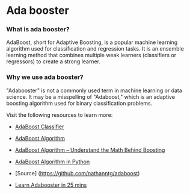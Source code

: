 # Ada booster

### What is ada booster?

AdaBoost, short for Adaptive Boosting, is a popular machine learning algorithm used for classification and regression tasks. It is an ensemble learning method that combines multiple weak learners (classifiers or regressors) to create a strong learner.

### Why we use ada booster?

"Adabooster" is not a commonly used term in machine learning or data science. It may be a misspelling of "Adaboost," which is an adaptive boosting algorithm used for binary classification problems.

Visit the following resources to learn more:
 
- [AdaBoost Classifier](https://scikit-learn.org/stable/modules/generated/sklearn.ensemble.AdaBoostClassifier.html)

- [AdaBoost Algorithm](https://www.geeksforgeeks.org/boosting-in-machine-learning-boosting-and-adaboost/)

- [AdaBoost Algorithm – Understand the Math Behind Boosting](https://www.machinelearningplus.com/machine-learning/ensemble-methods/adaboost-algorithm/)

- [AdaBoost Algorithm in Python](https://towardsdatascience.com/understanding-adaboost-2f94f22d5bfe)

- [Source]
(https://github.com/nathanntg/adaboost)
 
- [Learn Adabooster in 25 mins](https://youtu.be/kho6oANGu_A)